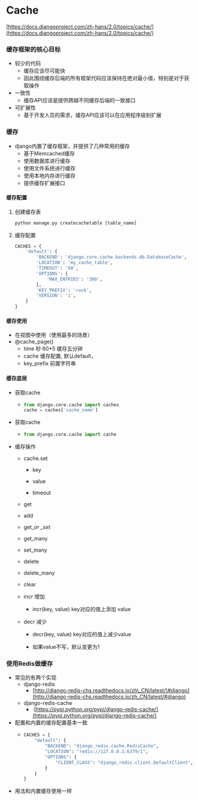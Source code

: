# Cache

[https://docs.djangoproject.com/zh-hans/2.0/topics/cache/](https://docs.djangoproject.com/zh-hans/2.0/topics/cache/)



### 缓存框架的核心目标

* 较少的代码
  * 缓存应该尽可能快
  * 因此围绕缓存后端的所有框架代码应该保持在绝对最小值，特别是对于获取操作
* 一致性
  * 缓存API应该是提供跨越不同缓存后端的一致接口
* 可扩展性
  * 基于开发人员的需求，缓存API应该可以在应用程序级别扩展



### 缓存

* django内置了缓存框架，并提供了几种常用的缓存
  * 基于Memcached缓存
  * 使用数据库进行缓存
  * 使用文件系统进行缓存
  * 使用本地内存进行缓存
  * 提供缓存扩展接口



#### 缓存配置

1. 创建缓存表
   ```py
   python manage.py createcachetable [table_name]
   ```
2. 缓存配置
   ```py
   CACHES = {
       'default': {
           'BACKEND': 'django.core.cache.backends.db.DatabaseCache',
           'LOCATION': 'my_cache_table',
           'TIMEOUT': '60',
           'OPTIONS': {
               'MAX_ENTRIES': '300',
           },
           'KEY_PREFIX': 'rock',
           'VERSION': '1',
       }
   }
   ```



#### 缓存使用

* 在视图中使用（使用最多的场景）
* @cache\_page\(\)
  * time 秒  60\*5 缓存五分钟
  * cache 缓存配置, 默认default，
  * key\_prefix 前置字符串



#### 缓存底层

* 获取cache 
  * ```py
    from django.core.cache import caches
    cache = caches['cache_name']
    ```
* 获取cache

  * ```py
    from django.core.cache import cache
    ```

* 缓存操作

  * cache.set

    * key

    * value

    * timeout

  * get

  * add

  * get\__or \_set_

  * get\_many

  * set\_many

  * delete

  * delete\_many

  * clear

  * incr 增加

    * incr\(key, value\) key对应的值上添加 value

  * decr 减少

    * decr\(key, value\) key对应的值上减少value

    * 如果value不写，默认变更为1



### 使用Redis做缓存

* 常见的有两个实现
  * django-redis
    * [http://django-redis-chs.readthedocs.io/zh\_CN/latest/\#django](http://django-redis-chs.readthedocs.io/zh_CN/latest/#django)
  * django-redis-cache
    * ·[https://pypi.python.org/pypi/django-redis-cache/](https://pypi.python.org/pypi/django-redis-cache/)
* 配置和内置的缓存配置基本一致
  * ```py
    CACHES = {
        "default": {
            "BACKEND": "django_redis.cache.RedisCache",
            "LOCATION": "redis://127.0.0.1:6379/1",
            "OPTIONS": {
                "CLIENT_CLASS": "django_redis.client.DefaultClient",
            }
        }
    }
    ```
* 用法和内置缓存使用一样





